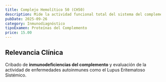 ```yaml
---
title: Complejo Hemolítico 50 (CH50)
description: Mide la actividad funcional total del sistema del complemento. Un valor bajo indica el consumo o la deficiencia del complemento.
pubDate: 2025-09-26
category: Inmunodiagnóstico
tipoExamen: Proteínas del Complemento
price: 15.00
---
```


## Relevancia Clínica
Cribado de **inmunodeficiencias del complemento** y evaluación de la actividad de enfermedades autoinmunes como el Lupus Eritematoso Sistémico.